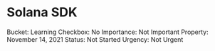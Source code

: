 # Solana SDK

Bucket: Learning
Checkbox: No
Importance: Not Important
Property: November 14, 2021
Status: Not Started
Urgency: Not Urgent